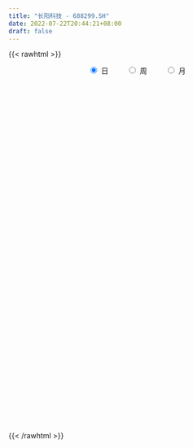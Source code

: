 ```yaml
---
title: "长阳科技 - 688299.SH"
date: 2022-07-22T20:44:21+08:00
draft: false
---
```

{{< rawhtml >}}
    <div style="text-align: center">
        <label style="padding: 1rem;"><input style="margin-right: .5rem" type="radio" name="period" value="D" checked onclick="period_change(this)">日</label>
        <label style="padding: 1rem;"><input style="margin-right: .5rem" type="radio" name="period" value="W" onclick="period_change(this)">周</label>
        <label style="padding: 1rem;"><input style="margin-right: .5rem" type="radio" name="period" value="M" onclick="period_change(this)">月</label>
    </div>
    <div id="chart" style="height: 700px;"></div> 
    <script type="text/javascript">
        const D_v = [52012.48,86272.07,77801.34,60397.81,84816.2,65996.14,66815.0,88691.67,87325.8,66769.58,42531.5,37639.34,30972.88,36589.2,71815.93,63260.15,37779.51,21447.11,29492.15,32710.67,25905.88,42417.71,32612.19,28610.59,31909.2,28137.37,18188.88,26117.65,27692.7,16909.69,15105.61,18931.51,15935.14,23590.82,11035.56,10937.88,17517.71,21385.14,57931.46,19176.99,17125.44,21098.12,9967.54,11418.67,12084.35,13549.62,16511.79,16572.32,23612.95,12251.77,11812.15,23903.88,15556.11,9655.11,25062.64,18305.95,13733.76,20276.11,39925.91,32884.61,19339.53,14581.9,25811.04,28940.78,31334.13,40436.85,17783.0,23225.33,18822.23,21967.13,29356.93,15935.79,14609.77,9686.4,11930.6,14571.26,12065.24,17535.32,30364.16,32121.63,23589.48,34400.53,22430.87,39138.58,58947.77,129565.08,42642.09,36830.1,22862.88,24662.37,35214.03,22446.76,24637.3,21629.77,28036.06,31886.88,24460.52,27743.4,22728.86,30767.58,33832.9,27576.13,46916.17,32539.86,30018.96,39247.11,51933.9,40366.04,40501.15,50630.62,35955.84,40227.58,35625.22,32397.56,16714.36,32608.23,32044.77,30978.06,23775.63,42940.31,27506.84,21027.2,17491.74,30992.88,43778.61,35128.26,31232.46,53243.42,20148.87,33126.19,21427.21,28393.64,39526.47,21650.52,22529.76,20183.9,14887.85,27209.97,31329.71,27685.38,21213.83,15193.29,11931.95,15286.86,10626.01,20128.91,19874.79,18270.43,19269.55,19195.32,15491.81,13601.83,20909.71,26281.94,22704.1,39992.06,22358.2,13867.18,16127.12,30170.56,31685.51,30705.5,27047.93,22644.43,30566.9,55600.62,23866.9,16889.11,33216.31,15567.81,15238.99,18373.23,9788.24,12528.97,32105.11,37446.42,32765.28,13368.53,17333.76,20188.76,17127.83,13685.31,7725.33,23249.12,19705.98,23966.14,28498.47,39318.66,37869.93,13302.89,27007.91,9827.41,13016.76,16662.15,20597.2,16007.04,10910.32,11929.44,27590.11,25822.47,12110.83,12328.73,15123.9,20727.36,18398.51,26054.9,14273.76,13850.73,7923.81,7058.62,9685.66,10398.01,19090.95,24645.54,17365.12,17906.15,21217.89,18308.47,33494.75,39963.14,54802.26,26709.39,33742.44,45605.97,39539.79,60057.44,36571.25,37612.91,22490.99,42200.09,33747.37,30329.96,39556.34,32421.3,66664.51,44330.47,50286.83,30146.97,44041.17,114484.57,54053.84,32711.72,50523.91,39720.64,23582.8,33559.3,39171.03,49329.01,49461.89,150353.0,90994.49,57460.9,79078.35,65038.22,65680.16,48765.1,112688.19,154317.91,149855.04,123030.28,104319.79,86978.87,56121.47,107769.02,89007.38,77020.54,55657.52,48695.36,37058.21,66490.85,40507.05,60229.15,47209.35,42819.42,36810.64,46181.15,67894.41,53056.92,39743.77,35465.86,42312.25,18717.51,18956.22,30232.17,67603.97,75501.47,84451.81,43914.78,60049.64,32036.22,35295.65,31601.92,19385.23,18018.78,35634.02,24355.52,20154.43,207113.61,95145.97,58707.09,34087.41,37770.32,68402.19,54539.59,42607.05,27384.13,41361.22,38391.84,51905.36,34888.81,27777.83,50725.11,47159.21,45995.44,34331.88,35483.63,31244.81,38821.33,62631.38,31357.16,163806.43,98487.4,54357.03,36207.73,32665.76,33306.59,29471.09,21492.46,47296.96,27972.19,39901.66,70077.33,106198.15,42274.43,21634.16,46428.96,114965.23,101671.69,48769.88,39382.31,41931.87,37139.61,64011.15,41720.03,73378.99,46269.0,49396.51,57727.57,44929.54,36237.98,58905.26,83240.37,41512.4,30411.31,38992.76,29230.37,72453.27,38996.96,61543.18,39153.25,20504.55,36129.07,30171.12,37848.04,32110.22,39405.3,36699.69,32181.9,37470.79,33461.05,30924.41,34483.05,52654.23,34195.19,30547.39,33434.38,28372.29,23455.44,24578.27,24728.2,22190.71,25403.63,17093.85,13627.02,16589.38,17220.58,24092.04,21004.31,41472.82,55987.19,71391.19,45172.13,26781.14,19824.62,23333.84,15075.24,27816.17,17392.27,51502.89,42442.58,37477.21,25868.77,25137.61,26509.33,33453.32,34596.24,39306.0,36331.87,42285.31,30593.74,28982.06,60735.33,84652.32,67360.0,61042.41,27477.87,32606.35,28318.5,27137.76,19932.93,18254.72,18587.24,31636.74,34366.22,26617.03,18628.95,42687.0,22718.15,30560.33,33923.34,23512.69,29694.41,32353.26,30256.81,49122.26,36123.56,30300.55,41585.44,35889.31,53530.58,74469.01,49240.73,53544.04,39107.34,34959.85,22345.3,23228.29,22275.42,51983.25,27779.15,23111.99,78913.06,35104.28,25166.26,24444.16,25714.45,30473.84,29864.41,17116.47,19640.17,22930.15,29899.16,43709.34,50313.52,71654.7,78261.13,47193.12,43347.77,31030.29,43074.49,47171.06,38061.7,41861.8,40163.71,41433.56,48871.8,47501.94,42481.07,32448.84,48131.4,43981.27,57413.24,48070.65,33498.05,27148.42,37370.95,37858.74,21179.87,24990.89,33709.23,38980.64,35005.3,30684.56,23288.91,51702.96,29981.37,47500.71,30699.71,46764.39,25693.42]
const D_histogram = [0.0,0.0510541311,0.1191899416,0.2248212469,0.3415224548,0.4135936295,0.561460839,0.4970009896,0.2461836117,-0.0010000438,-0.1110543596,-0.1591306195,-0.1935570788,-0.1865497814,-0.2734919653,-0.4052043946,-0.4129219002,-0.3868866342,-0.2897628492,-0.2278179622,-0.1727815911,-0.0237347285,0.0118273297,0.0215932036,-0.0166412849,-0.114189882,-0.1427095839,-0.2295276131,-0.2756976599,-0.2665382392,-0.2219338608,-0.1524784363,-0.1192417209,-0.1574018096,-0.1620098463,-0.1545499424,-0.0827671763,-0.0067894228,-0.0693577147,-0.0998159987,-0.0745008156,-0.0396358773,-0.016477093,-0.0075755561,-0.0125267891,-0.0322543335,-0.063326602,-0.1124998629,-0.2033695068,-0.2609015643,-0.2339390917,-0.123626652,-0.0329434284,0.0101254246,0.1027563039,0.1709456805,0.221765907,0.2751225498,0.3451519883,0.3548035117,0.3291257697,0.2595640717,0.2638309027,0.2975926111,0.3812163807,0.4123444324,0.4073594082,0.3560979174,0.3108920119,0.2034960888,0.043779608,-0.0511128362,-0.1411272197,-0.2013457633,-0.2309768922,-0.1991515381,-0.1466134747,-0.0611768743,0.0347970087,0.0786581996,0.1263063857,0.213109464,0.2556003261,0.2151766591,0.1371759487,-0.0531366627,-0.2048292081,-0.3641017514,-0.4340686063,-0.4370215111,-0.3949059838,-0.3577589632,-0.2955018841,-0.2622160754,-0.2571706242,-0.2356806672,-0.2114929307,-0.1959728537,-0.1958250738,-0.2055119504,-0.1974124347,-0.1666522207,-0.0948416149,-0.0365875781,0.025515321,0.1071385736,0.2034937323,0.2110320519,0.1964870799,0.1754353093,0.1861086344,0.2029194097,0.1992589179,0.2010122925,0.1794436692,0.1886513084,0.1607148912,0.169307721,0.1514586139,0.1846352348,0.2080668476,0.196884509,0.2081784613,0.230579059,0.3003609323,0.3170020802,0.2668319508,0.1997820032,0.123297108,0.0267580702,-0.0537382313,-0.0828227819,-0.0664828336,-0.0466274409,-0.0293322748,-0.0170343025,-0.0205996861,-0.0204723503,-0.040964863,-0.0770429385,-0.1201846975,-0.1250132206,-0.1525147714,-0.199457991,-0.2288680069,-0.1552422862,-0.1379660169,-0.1572378667,-0.1610344854,-0.1213802886,-0.0818211164,-0.0563341301,0.0114554939,0.070909183,0.1110107897,0.1730037459,0.1946577377,0.1811529495,0.1439918483,0.1638227183,0.2045603903,0.1836863101,0.168266784,0.1445655138,0.1542387941,0.1654648429,0.1096899739,0.072668107,0.0989531583,0.0931148893,0.0761706424,0.0727634966,0.0638140229,0.0312927743,0.0596591788,0.1047823197,0.116960704,0.0999268451,0.0901373967,0.0896635785,0.059111202,0.0526545291,0.0372683233,0.0214741239,0.0451319913,0.088983717,0.1359710272,0.02707368,-0.0673067795,-0.1525927626,-0.1890692839,-0.2238805488,-0.2368058076,-0.2239470472,-0.1727548376,-0.1266292204,-0.1234610344,-0.1094500012,-0.1229512661,-0.0429423353,-0.0054222005,0.049460989,0.0318269491,-0.0342366795,-0.1015867737,-0.1883172419,-0.2375468208,-0.2378132735,-0.2464015462,-0.2151597761,-0.167758779,-0.0906339682,-0.0344531755,-0.0574457389,-0.11532468,-0.1234878686,-0.1010571583,-0.0795416091,-0.0531644881,-0.0620160326,-0.0368214951,-0.0247095338,0.0086182133,0.0796421077,0.125716142,0.2102479986,0.2405836624,0.2214099087,0.1985085119,0.1338136605,0.090044092,0.0506303271,0.0318518492,0.0275571483,0.0095285662,0.0042368763,-0.0170545461,-0.0644500577,-0.0860087095,0.0305682379,0.0896989216,0.1076047,0.1138038424,0.0788959557,0.042209271,0.0272944726,-0.0013342527,0.0356973412,0.082504807,0.2661767474,0.3952095975,0.4510601913,0.5266469803,0.5698743632,0.582872821,0.6042706139,0.7669183152,0.9363487159,0.8896924941,0.822248989,0.652816763,0.3706944542,0.2686481475,0.3544065529,0.2251893366,0.0906581845,0.1427987725,0.0912645941,-0.0087175371,-0.0138276009,-0.1474364052,-0.0862115109,-0.076274808,-0.1096806053,-0.1414480518,-0.3208106077,-0.5078825783,-0.6403210471,-0.640131325,-0.5266458302,-0.3628519208,-0.2882422712,-0.3436233933,-0.3900018328,-0.5084658709,-0.6660191417,-0.8510591239,-0.952980854,-0.9142422994,-0.865145149,-0.8324935268,-0.7167900848,-0.629406047,-0.5354767397,-0.4354048642,-0.3567963324,-0.3230279587,-0.2488372218,-0.2336810144,-0.2538738837,-0.2524660378,-0.2733937309,-0.30340984,-0.3611080781,-0.4278420265,-0.4102502712,-0.3372392375,-0.2804144441,-0.2686216095,-0.2263476404,-0.1424181538,-0.0434748613,0.0036315667,0.0540605767,0.0725346745,0.0806952914,0.1258140922,0.2169726744,0.3112932392,0.3323804797,0.197851649,0.2110650221,0.248059896,0.2515071247,0.3046491778,0.3561027073,0.3934163444,0.3800858778,0.4375916196,0.4455013125,0.4981145093,0.5837880947,0.6722362132,0.6445736845,0.6092102706,0.5012004857,0.5500118349,0.6218274895,0.6097060421,0.5033769231,0.4215608143,0.3731151612,0.3325965969,0.2958598669,0.1836110898,0.0952307978,0.0843008746,0.00423349,-0.0677552292,-0.0554473587,0.0398096367,0.0134946408,-0.0181093519,-0.0309087246,-0.1326503997,-0.1479337824,-0.3038086592,-0.3896065674,-0.4497084647,-0.4014606067,-0.3928527657,-0.4411933742,-0.4266001849,-0.2913055685,-0.1914470275,-0.0586089314,0.0402068523,0.1054064403,0.0552568529,0.0150836994,-0.03846286,-0.1006878306,-0.2095332021,-0.263558365,-0.373602458,-0.4170496032,-0.3319258206,-0.2937283423,-0.2696836784,-0.2819589407,-0.3208181111,-0.2791211464,-0.2925055991,-0.2790570985,-0.2788534898,-0.2722867466,-0.1612616247,-0.1050883822,-0.0713223488,-0.1163877204,-0.2305715993,-0.3107287858,-0.2861527883,-0.2444314223,-0.1814683096,-0.1061637791,-0.067672811,-0.0502903311,0.0781477822,0.1454760942,0.1648973463,0.1720427518,0.1579636677,0.1360649153,0.0807466705,0.0020921578,-0.0953669406,-0.1731208194,-0.2161843382,-0.1683840525,-0.1391443964,-0.2120985656,-0.3128892191,-0.2994096935,-0.2270955701,-0.169679714,-0.0687035355,-0.0189516531,0.0376104332,0.0673104515,0.0759108012,0.0834259595,0.067340657,0.0843778491,0.0885431388,0.1065565926,0.1097264659,0.0827547595,0.0540705973,-0.0094061808,-0.0281618131,-0.0708083709,-0.0698727641,-0.072781148,-0.0152392151,0.0542357363,0.0910483983,0.099508082,0.1131389341,0.0626681857,-0.0165428045,0.0033797189,-0.0298484849,0.0324165244,0.077168421,0.1039543507,0.110180345,0.145061928,0.1912778667,0.2404629299,0.2520064884,0.3287604809,0.3829019766,0.3910797276,0.3869971987,0.3745621318,0.3573281966,0.2861213007,0.2313909247,0.1727367896,0.1187715994,0.0926397713,0.0991519703,0.1549135706,0.2344384873,0.3107529205,0.3184431536,0.3043283187,0.2734019037,0.2763324028,0.2505607196,0.2063026271,0.161241961,0.1208637922,0.083985386,0.0465751341,-0.0071824614,-0.0792008255,-0.0955293622,-0.0911951336,-0.0662711197,-0.0161956305,-0.0295250073,-0.0422623326,-0.0647135385,-0.0823561423,-0.1284192552,-0.1551268564,-0.1519947596,-0.1555045468,-0.1958241081,-0.254740852,-0.2712288763,-0.2526209431,-0.1958226355,-0.1303820156,-0.0313872449,0.0228939052,0.0717788022,0.0947717312]
const D_fast = [0.0,0.0638176638,0.1617509598,0.3235875768,0.5256693983,0.7011389805,0.9893713998,1.0491617978,0.8598903227,0.6124566563,0.4746387506,0.3867798359,0.3039641068,0.2643339589,0.1090187837,-0.1239947443,-0.234942725,-0.3056291176,-0.2809460449,-0.2759556484,-0.2641146751,-0.1210014946,-0.0824826039,-0.0673184291,-0.1097132389,-0.2358093065,-0.3000064044,-0.4442063369,-0.5593007986,-0.6167759377,-0.6276550245,-0.5963192091,-0.5928929239,-0.670403465,-0.7155139633,-0.746691545,-0.6956005729,-0.6213201752,-0.7012278957,-0.7566401794,-0.7499502002,-0.7249942313,-0.7059547202,-0.6989470723,-0.7070300026,-0.7348211303,-0.7817250494,-0.859023276,-1.0007352966,-1.1234927452,-1.1550150455,-1.0756092688,-0.9931619023,-0.9475616931,-0.8292417379,-0.7183159412,-0.6120542379,-0.4899169577,-0.3335995221,-0.2352471207,-0.1786434203,-0.1833141004,-0.1130895437,-0.0049296826,0.1739981822,0.308212342,0.4050671699,0.4428301584,0.4753472559,0.418825355,0.2700537762,0.162383123,0.0370869346,-0.0734680499,-0.1608434018,-0.1788059323,-0.1629212375,-0.0927788557,0.0118942794,0.0754200202,0.1546448027,0.2947252471,0.4011161907,0.4144866885,0.3707799653,0.1671831882,-0.0357166592,-0.2860146404,-0.4644986469,-0.5767069295,-0.6333178981,-0.6856106183,-0.6972290103,-0.7294972204,-0.7887444252,-0.826174635,-0.8548601312,-0.8883332677,-0.9371417562,-0.9982066203,-1.0394602134,-1.0503630545,-1.0022628525,-0.9531557102,-0.8846739808,-0.7762660849,-0.6290374931,-0.5687411605,-0.5341643625,-0.5113573059,-0.4541568221,-0.3866161943,-0.3404619567,-0.2884555089,-0.265163215,-0.2087927486,-0.1965504431,-0.145630683,-0.1256151367,-0.0462797071,0.0291686176,0.0672074063,0.130545974,0.2105913364,0.3554634427,0.4513551107,0.467892969,0.4507885222,0.405127904,0.3152783838,0.2213475245,0.1715572783,0.1712765182,0.1794750507,0.1894371482,0.1974765448,0.1887612397,0.1837704879,0.1530367594,0.0976979493,0.024510016,-0.0115718123,-0.0772020559,-0.1740097733,-0.2606367909,-0.2258216418,-0.2430368766,-0.3016181931,-0.3456734331,-0.3363643086,-0.3172604155,-0.3058569617,-0.2352034642,-0.1580224793,-0.0901681752,0.0150757175,0.0853941438,0.1171775929,0.1160144537,0.1768010033,0.2686787729,0.2937262702,0.3203734402,0.3328135484,0.3810465272,0.4336387867,0.4052864112,0.386431571,0.4374549119,0.4548953652,0.4569937789,0.4717775072,0.4787815393,0.4540834842,0.4973646834,0.5686834043,0.6101019646,0.618049817,0.6307947177,0.6527367941,0.6369622182,0.6436691775,0.6376000525,0.6271743842,0.6621152493,0.7282129043,0.8091929713,0.7070640441,0.5958568898,0.472422716,0.3886788737,0.2978974716,0.2257707609,0.1826427595,0.1906462597,0.2051145718,0.1774174992,0.164066032,0.1198269506,0.1891002976,0.2252648823,0.292513319,0.2828360165,0.208213218,0.1154664304,-0.0183433483,-0.1269596325,-0.1866794035,-0.2568680627,-0.2794162367,-0.2739549344,-0.2194886156,-0.1719211167,-0.2092751148,-0.295985226,-0.3350203817,-0.337853961,-0.3362238141,-0.3231378151,-0.3474933678,-0.3315042041,-0.3255696262,-0.2900873258,-0.1991529044,-0.1216498347,0.0154440216,0.105925601,0.1421043244,0.1688300556,0.1375886193,0.1163300739,0.0895738907,0.0787583752,0.0813529613,0.0657065207,0.0614740499,0.035918991,-0.0275890351,-0.0706498642,0.0535691427,0.1351245568,0.1799315102,0.2145816131,0.1993977153,0.1732633485,0.1651721682,0.1362098798,0.182165809,0.2495994765,0.4998156037,0.7276508532,0.8962664948,1.1035150289,1.2892110026,1.4479276657,1.6203931121,1.9747703922,2.3782879718,2.5540548736,2.6921736157,2.6859455805,2.4964968852,2.4616126154,2.635972659,2.5630527769,2.4511861709,2.5390264521,2.5103084222,2.4081469067,2.3995799427,2.2291120371,2.2687840536,2.2596520546,2.198826106,2.1316966465,1.8721314386,1.5580888235,1.2655700929,1.1057269838,1.087551021,1.1606319502,1.163181032,1.0218940616,0.8780151638,0.632434658,0.3083766018,-0.0894281613,-0.429595105,-0.6194171252,-0.7866062621,-0.9620780216,-1.0255721008,-1.0955395747,-1.1354794524,-1.1442587929,-1.1548493442,-1.2018379601,-1.1898565287,-1.2331205749,-1.3167819151,-1.3784905787,-1.4677667045,-1.5736352737,-1.7216105313,-1.8953049863,-1.9802757988,-1.9915745745,-2.0048533921,-2.0602159599,-2.0745289009,-2.0262039527,-1.9381293756,-1.8901150559,-1.8261709017,-1.7895631352,-1.7612286956,-1.6846563717,-1.5392546208,-1.3671107463,-1.2629283859,-1.3479943043,-1.2820146756,-1.1830048278,-1.1166808179,-0.9873764704,-0.846897264,-0.7112295409,-0.6295385379,-0.4626348913,-0.3433498703,-0.1662080462,0.065412563,0.3219197347,0.4554006272,0.5723397809,0.5896301174,0.7759444254,1.0032169524,1.1435220154,1.1630371273,1.186611222,1.2314443593,1.2740749442,1.3113031808,1.2449571762,1.1803845836,1.1905298791,1.1115208669,1.0225933404,1.0210393713,1.1262487759,1.1033074402,1.0671761095,1.0466495557,0.9117452807,0.8594784523,0.6276514107,0.4444518607,0.2719228472,0.2198055535,0.1302002032,-0.0284387489,-0.1204956059,-0.0580273816,-0.0060305975,0.1121552658,0.2210227626,0.3125739607,0.2762385864,0.2398363578,0.1766740834,0.0892771552,-0.0719515168,-0.191866271,-0.3953109785,-0.5430205245,-0.540878197,-0.5761128043,-0.6194890601,-0.7022540575,-0.8213177557,-0.8494010776,-0.93591193,-0.9922277041,-1.0617374678,-1.1232424112,-1.0525326956,-1.0226315486,-1.0066961024,-1.080858404,-1.2526851828,-1.4105245658,-1.4574867654,-1.4768732549,-1.4592772196,-1.4105136338,-1.3889408686,-1.3841309713,-1.2361559126,-1.132458577,-1.0718129883,-1.0216568948,-0.9962450621,-0.9841275856,-1.0192591628,-1.097390636,-1.2186914696,-1.3397255532,-1.4368351566,-1.431130884,-1.436677327,-1.5626561375,-1.7416690958,-1.8030419937,-1.7875017627,-1.7725058352,-1.6887055406,-1.6436915714,-1.5777268768,-1.5311992456,-1.5036211957,-1.4752495474,-1.4744996857,-1.4363680313,-1.410066957,-1.365414355,-1.3348128652,-1.3410958818,-1.3562623947,-1.422090718,-1.4478868035,-1.508235454,-1.5247680382,-1.5458717092,-1.4921395801,-1.4091056945,-1.349530933,-1.3161942288,-1.2742786432,-1.3090823451,-1.3924290364,-1.3716615833,-1.4123519083,-1.341982768,-1.2779387661,-1.2251642487,-1.1913931682,-1.1202461032,-1.0262106978,-0.9169099021,-0.8423647215,-0.6834206088,-0.5335536189,-0.4276059361,-0.3349391653,-0.2537336992,-0.1816355853,-0.181312156,-0.1781948008,-0.1936647385,-0.2179370288,-0.2209089141,-0.1896087226,-0.0951187296,0.0430158089,0.1970184722,0.2843194937,0.3462867385,0.3837107994,0.4557243992,0.492592896,0.4999104602,0.4951602844,0.4849980637,0.469116004,0.4433495355,0.3877963248,0.2959777542,0.255766877,0.2373023222,0.2456585561,0.2916851377,0.2709745091,0.2476716006,0.2090420102,0.1708103708,0.092642444,0.0271531288,-0.0077134644,-0.0500993882,-0.1393749765,-0.2619769335,-0.3462721768,-0.3908194794,-0.3829768307,-0.3501317147,-0.2589837553,-0.1989791289,-0.1321495312,-0.0854636695]
const D_slow = [0.0,0.0127635328,0.0425610182,0.0987663299,0.1841469436,0.287545351,0.4279105607,0.5521608081,0.6137067111,0.6134567001,0.5856931102,0.5459104553,0.4975211856,0.4508837403,0.382510749,0.2812096503,0.1779791752,0.0812575167,0.0088168044,-0.0481376862,-0.091333084,-0.0972667661,-0.0943099336,-0.0889116327,-0.093071954,-0.1216194245,-0.1572968204,-0.2146787237,-0.2836031387,-0.3502376985,-0.4057211637,-0.4438407728,-0.473651203,-0.5130016554,-0.553504117,-0.5921416026,-0.6128333967,-0.6145307524,-0.631870181,-0.6568241807,-0.6754493846,-0.6853583539,-0.6894776272,-0.6913715162,-0.6945032135,-0.7025667969,-0.7183984474,-0.7465234131,-0.7973657898,-0.8625911809,-0.9210759538,-0.9519826168,-0.9602184739,-0.9576871178,-0.9319980418,-0.8892616217,-0.8338201449,-0.7650395075,-0.6787515104,-0.5900506325,-0.50776919,-0.4428781721,-0.3769204464,-0.3025222936,-0.2072181985,-0.1041320904,-0.0022922383,0.086732241,0.164455244,0.2153292662,0.2262741682,0.2134959591,0.1782141542,0.1278777134,0.0701334903,0.0203456058,-0.0163077628,-0.0316019814,-0.0229027292,-0.0032381793,0.0283384171,0.0816157831,0.1455158646,0.1993100294,0.2336040166,0.2203198509,0.1691125489,0.078087111,-0.0304300406,-0.1396854184,-0.2384119143,-0.3278516551,-0.4017271262,-0.467281145,-0.5315738011,-0.5904939678,-0.6433672005,-0.6923604139,-0.7413166824,-0.79269467,-0.8420477787,-0.8837108338,-0.9074212376,-0.9165681321,-0.9101893018,-0.8834046584,-0.8325312254,-0.7797732124,-0.7306514424,-0.6867926151,-0.6402654565,-0.5895356041,-0.5397208746,-0.4894678015,-0.4446068842,-0.3974440571,-0.3572653343,-0.314938404,-0.2770737505,-0.2309149419,-0.17889823,-0.1296771027,-0.0776324874,-0.0199877226,0.0551025104,0.1343530305,0.2010610182,0.251006519,0.281830796,0.2885203136,0.2750857558,0.2543800603,0.2377593519,0.2261024916,0.2187694229,0.2145108473,0.2093609258,0.2042428382,0.1940016225,0.1747408878,0.1446947135,0.1134414083,0.0753127155,0.0254482177,-0.031768784,-0.0705793556,-0.1050708598,-0.1443803264,-0.1846389478,-0.2149840199,-0.235439299,-0.2495228316,-0.2466589581,-0.2289316623,-0.2011789649,-0.1579280284,-0.109263594,-0.0639753566,-0.0279773946,0.012978285,0.0641183826,0.1100399601,0.1521066561,0.1882480346,0.2268077331,0.2681739438,0.2955964373,0.313763464,0.3385017536,0.3617804759,0.3808231365,0.3990140107,0.4149675164,0.42279071,0.4377055047,0.4639010846,0.4931412606,0.5181229719,0.540657321,0.5630732156,0.5778510161,0.5910146484,0.6003317292,0.6057002602,0.616983258,0.6392291873,0.6732219441,0.6799903641,0.6631636692,0.6250154786,0.5777481576,0.5217780204,0.4625765685,0.4065898067,0.3634010973,0.3317437922,0.3008785336,0.2735160333,0.2427782167,0.2320426329,0.2306870828,0.24305233,0.2510090673,0.2424498975,0.217053204,0.1699738936,0.1105871884,0.05113387,-0.0104665166,-0.0642564606,-0.1061961553,-0.1288546474,-0.1374679413,-0.151829376,-0.180660546,-0.2115325131,-0.2367968027,-0.256682205,-0.269973327,-0.2854773351,-0.2946827089,-0.3008600924,-0.2987055391,-0.2787950121,-0.2473659766,-0.194803977,-0.1346580614,-0.0793055842,-0.0296784563,0.0037749588,0.0262859818,0.0389435636,0.0469065259,0.053795813,0.0561779545,0.0572371736,0.0529735371,0.0368610227,0.0153588453,0.0230009048,0.0454256352,0.0723268102,0.1007777708,0.1205017597,0.1310540774,0.1378776956,0.1375441324,0.1464684677,0.1670946695,0.2336388563,0.3324412557,0.4452063035,0.5768680486,0.7193366394,0.8650548447,1.0161224981,1.2078520769,1.4419392559,1.6643623795,1.8699246267,2.0331288175,2.125802431,2.1929644679,2.2815661061,2.3378634403,2.3605279864,2.3962276795,2.4190438281,2.4168644438,2.4134075436,2.3765484423,2.3549955645,2.3359268626,2.3085067112,2.2731446983,2.1929420464,2.0659714018,1.90589114,1.7458583088,1.6141968512,1.523483871,1.4514233032,1.3655174549,1.2680169967,1.1409005289,0.9743957435,0.7616309625,0.523385749,0.2948251742,0.0785388869,-0.1295844948,-0.308782016,-0.4661335277,-0.6000027126,-0.7088539287,-0.7980530118,-0.8788100015,-0.9410193069,-0.9994395605,-1.0629080314,-1.1260245409,-1.1943729736,-1.2702254336,-1.3605024531,-1.4674629598,-1.5700255276,-1.654335337,-1.724438948,-1.7915943504,-1.8481812605,-1.8837857989,-1.8946545143,-1.8937466226,-1.8802314784,-1.8620978098,-1.8419239869,-1.8104704639,-1.7562272953,-1.6784039855,-1.5953088656,-1.5458459533,-1.4930796978,-1.4310647238,-1.3681879426,-1.2920256482,-1.2029999713,-1.1046458852,-1.0096244158,-0.9002265109,-0.7888511828,-0.6643225555,-0.5183755318,-0.3503164785,-0.1891730574,-0.0368704897,0.0884296317,0.2259325904,0.3813894628,0.5338159734,0.6596602041,0.7650504077,0.858329198,0.9414783473,1.015443314,1.0613460864,1.0851537858,1.1062290045,1.107287377,1.0903485697,1.07648673,1.0864391392,1.0898127994,1.0852854614,1.0775582803,1.0443956803,1.0074122347,0.9314600699,0.8340584281,0.7216313119,0.6212661602,0.5230529688,0.4127546253,0.306104579,0.2332781869,0.18541643,0.1707641972,0.1808159103,0.2071675204,0.2209817336,0.2247526584,0.2151369434,0.1899649858,0.1375816853,0.071692094,-0.0217085205,-0.1259709213,-0.2089523764,-0.282384462,-0.3498053816,-0.4202951168,-0.5004996446,-0.5702799312,-0.643406331,-0.7131706056,-0.782883978,-0.8509556647,-0.8912710708,-0.9175431664,-0.9353737536,-0.9644706837,-1.0221135835,-1.09979578,-1.171333977,-1.2324418326,-1.27780891,-1.3043498548,-1.3212680575,-1.3338406403,-1.3143036948,-1.2779346712,-1.2367103346,-1.1936996467,-1.1542087297,-1.1201925009,-1.1000058333,-1.0994827938,-1.123324529,-1.1666047338,-1.2206508184,-1.2627468315,-1.2975329306,-1.350557572,-1.4287798768,-1.5036323001,-1.5604061927,-1.6028261212,-1.620002005,-1.6247399183,-1.61533731,-1.5985096971,-1.5795319968,-1.558675507,-1.5418403427,-1.5207458804,-1.4986100957,-1.4719709476,-1.4445393311,-1.4238506412,-1.4103329919,-1.4126845371,-1.4197249904,-1.4374270831,-1.4548952742,-1.4730905612,-1.4769003649,-1.4633414309,-1.4405793313,-1.4157023108,-1.3874175773,-1.3717505308,-1.375886232,-1.3750413022,-1.3825034235,-1.3743992924,-1.3551071871,-1.3291185994,-1.3015735132,-1.2653080312,-1.2174885645,-1.157372832,-1.0943712099,-1.0121810897,-0.9164555955,-0.8186856636,-0.721936364,-0.628295831,-0.5389637819,-0.4674334567,-0.4095857255,-0.3664015281,-0.3367086283,-0.3135486854,-0.2887606929,-0.2500323002,-0.1914226784,-0.1137344483,-0.0341236599,0.0419584198,0.1103088957,0.1793919964,0.2420321763,0.2936078331,0.3339183234,0.3641342714,0.3851306179,0.3967744014,0.3949787861,0.3751785797,0.3512962392,0.3284974558,0.3119296759,0.3078807682,0.3004995164,0.2899339332,0.2737555486,0.2531665131,0.2210616993,0.1822799852,0.1442812953,0.1054051586,0.0564491315,-0.0072360815,-0.0750433005,-0.1381985363,-0.1871541952,-0.2197496991,-0.2275965103,-0.221873034,-0.2039283335,-0.1802354007]
const D_data = [['2020-07-03', 29.52, 28.7, 28.23, 29.8],['2020-07-06', 28.5, 29.5, 28.22, 30.6],['2020-07-07', 29.88, 30.11, 29.26, 31.0],['2020-07-08', 30.31, 31.2, 30.06, 31.42],['2020-07-09', 31.09, 32.19, 30.62, 32.5],['2020-07-10', 32.19, 32.48, 31.57, 33.33],['2020-07-13', 32.4, 34.47, 32.1, 34.58],['2020-07-14', 34.3, 32.53, 31.71, 34.4],['2020-07-15', 32.5, 29.72, 29.71, 32.79],['2020-07-16', 30.11, 28.6, 28.5, 30.61],['2020-07-17', 29.14, 29.39, 28.7, 29.69],['2020-07-20', 29.87, 29.71, 28.8, 29.87],['2020-07-21', 29.66, 29.59, 29.3, 29.96],['2020-07-22', 29.51, 29.95, 29.2, 30.6],['2020-07-23', 29.58, 28.43, 26.96, 29.8],['2020-07-24', 27.58, 27.05, 26.9, 27.97],['2020-07-27', 27.35, 27.93, 27.24, 28.09],['2020-07-28', 28.24, 28.1, 27.5, 28.29],['2020-07-29', 27.98, 29.06, 27.72, 29.08],['2020-07-30', 29.11, 28.84, 28.73, 29.77],['2020-07-31', 28.7, 28.9, 28.4, 29.39],['2020-08-03', 29.16, 30.54, 29.05, 30.55],['2020-08-04', 30.54, 29.6, 29.4, 30.58],['2020-08-05', 29.6, 29.4, 29.2, 30.02],['2020-08-06', 29.21, 28.71, 28.55, 29.7],['2020-08-07', 28.66, 27.53, 27.26, 28.71],['2020-08-10', 27.54, 27.93, 27.22, 28.08],['2020-08-11', 27.93, 26.71, 26.58, 28.01],['2020-08-12', 26.58, 26.62, 25.68, 26.81],['2020-08-13', 26.69, 26.95, 26.69, 27.22],['2020-08-14', 26.88, 27.29, 26.71, 27.42],['2020-08-17', 27.22, 27.7, 27.18, 27.97],['2020-08-18', 27.97, 27.35, 27.28, 27.97],['2020-08-19', 27.45, 26.26, 26.1, 27.45],['2020-08-20', 26.02, 26.36, 25.99, 26.49],['2020-08-21', 26.66, 26.31, 26.22, 26.88],['2020-08-24', 26.39, 27.15, 26.04, 27.45],['2020-08-25', 27.2, 27.48, 27.08, 27.65],['2020-08-26', 26.59, 25.66, 25.32, 26.59],['2020-08-27', 25.7, 25.65, 25.24, 26.08],['2020-08-28', 25.63, 26.17, 25.58, 26.25],['2020-08-31', 26.26, 26.31, 26.17, 26.96],['2020-09-01', 26.35, 26.2, 26.03, 26.49],['2020-09-02', 26.46, 26.0, 25.89, 26.46],['2020-09-03', 26.06, 25.73, 25.55, 26.06],['2020-09-04', 25.2, 25.36, 25.05, 25.48],['2020-09-07', 25.56, 24.94, 24.74, 25.67],['2020-09-08', 24.94, 24.32, 24.03, 24.96],['2020-09-09', 24.1, 23.18, 23.03, 24.12],['2020-09-10', 23.56, 22.89, 22.73, 23.59],['2020-09-11', 22.9, 23.54, 22.9, 23.75],['2020-09-14', 23.98, 24.68, 23.98, 25.06],['2020-09-15', 24.74, 24.78, 24.2, 25.11],['2020-09-16', 24.85, 24.4, 24.25, 24.94],['2020-09-17', 24.36, 25.3, 24.28, 25.66],['2020-09-18', 25.39, 25.41, 24.91, 25.57],['2020-09-21', 25.55, 25.55, 25.28, 26.09],['2020-09-22', 25.83, 25.95, 25.42, 26.1],['2020-09-23', 26.25, 26.64, 26.21, 27.22],['2020-09-24', 26.53, 26.29, 26.15, 27.07],['2020-09-25', 26.32, 26.0, 25.51, 26.57],['2020-09-28', 26.04, 25.36, 25.08, 26.08],['2020-09-29', 25.45, 26.26, 25.45, 26.65],['2020-09-30', 26.41, 26.91, 26.14, 27.23],['2020-10-09', 27.45, 28.09, 27.12, 28.38],['2020-10-12', 28.28, 28.04, 27.15, 28.39],['2020-10-13', 27.85, 27.98, 27.75, 28.17],['2020-10-14', 27.6, 27.56, 27.14, 27.95],['2020-10-15', 27.67, 27.66, 27.33, 28.1],['2020-10-16', 27.82, 26.7, 26.4, 27.82],['2020-10-19', 26.7, 25.45, 25.19, 27.0],['2020-10-20', 25.37, 25.6, 25.13, 25.79],['2020-10-21', 25.62, 25.11, 24.82, 25.79],['2020-10-22', 24.97, 24.96, 24.67, 25.39],['2020-10-23', 24.8, 24.94, 24.8, 25.45],['2020-10-26', 24.8, 25.55, 24.63, 25.67],['2020-10-27', 25.16, 25.9, 25.12, 26.07],['2020-10-28', 25.99, 26.6, 25.7, 26.77],['2020-10-29', 27.01, 27.21, 26.65, 27.37],['2020-10-30', 27.21, 26.98, 26.8, 27.93],['2020-11-02', 26.9, 27.36, 26.3, 27.61],['2020-11-03', 27.6, 28.36, 27.25, 28.58],['2020-11-04', 28.39, 28.36, 28.08, 28.84],['2020-11-05', 28.95, 27.54, 27.11, 28.95],['2020-11-06', 27.55, 26.92, 26.77, 27.73],['2020-11-09', 24.5, 24.85, 23.7, 25.39],['2020-11-10', 24.65, 24.33, 24.28, 25.15],['2020-11-11', 24.33, 23.18, 23.06, 24.33],['2020-11-12', 23.5, 23.36, 23.14, 23.65],['2020-11-13', 23.29, 23.64, 23.19, 23.98],['2020-11-16', 24.44, 23.95, 23.53, 24.44],['2020-11-17', 24.19, 23.76, 23.59, 24.19],['2020-11-18', 23.77, 24.03, 23.7, 24.26],['2020-11-19', 24.2, 23.64, 23.51, 24.2],['2020-11-20', 23.51, 23.11, 23.08, 23.57],['2020-11-23', 23.11, 23.11, 22.87, 23.4],['2020-11-24', 23.18, 23.0, 22.94, 23.18],['2020-11-25', 22.97, 22.74, 22.58, 23.09],['2020-11-26', 22.7, 22.33, 22.2, 22.7],['2020-11-27', 22.33, 21.91, 21.55, 22.35],['2020-11-30', 21.52, 21.85, 21.45, 22.1],['2020-12-01', 21.83, 21.97, 21.53, 22.05],['2020-12-02', 22.03, 22.53, 21.73, 23.12],['2020-12-03', 22.69, 22.53, 22.12, 22.85],['2020-12-04', 22.36, 22.77, 22.35, 23.07],['2020-12-07', 22.82, 23.33, 22.75, 23.64],['2020-12-08', 23.32, 24.0, 23.1, 24.18],['2020-12-09', 24.1, 23.22, 23.1, 24.1],['2020-12-10', 23.3, 22.98, 22.67, 23.34],['2020-12-11', 22.9, 22.85, 22.1, 23.18],['2020-12-14', 22.86, 23.27, 22.73, 23.6],['2020-12-15', 23.55, 23.49, 22.6, 23.58],['2020-12-16', 23.42, 23.35, 22.95, 23.84],['2020-12-17', 23.45, 23.5, 22.96, 23.75],['2020-12-18', 23.71, 23.24, 23.16, 23.71],['2020-12-21', 23.1, 23.68, 23.01, 23.79],['2020-12-22', 23.51, 23.25, 23.06, 23.6],['2020-12-23', 23.15, 23.74, 23.15, 23.78],['2020-12-24', 23.73, 23.47, 23.28, 23.82],['2020-12-25', 23.6, 24.25, 23.4, 24.6],['2020-12-28', 24.39, 24.41, 24.18, 24.75],['2020-12-29', 24.2, 24.15, 24.08, 24.5],['2020-12-30', 24.09, 24.58, 24.08, 24.68],['2020-12-31', 24.75, 24.98, 24.5, 25.1],['2021-01-04', 25.18, 26.04, 25.18, 26.15],['2021-01-05', 26.0, 25.87, 25.47, 26.2],['2021-01-06', 25.85, 25.2, 25.1, 25.85],['2021-01-07', 25.1, 24.89, 23.83, 25.24],['2021-01-08', 24.5, 24.55, 24.26, 24.89],['2021-01-11', 24.68, 23.93, 23.5, 24.77],['2021-01-12', 23.86, 23.68, 23.38, 24.01],['2021-01-13', 23.68, 24.01, 23.44, 24.6],['2021-01-14', 24.09, 24.52, 24.01, 25.16],['2021-01-15', 24.6, 24.65, 24.41, 24.79],['2021-01-18', 24.77, 24.72, 24.51, 25.14],['2021-01-19', 24.52, 24.75, 24.45, 24.9],['2021-01-20', 24.65, 24.59, 24.4, 24.86],['2021-01-21', 24.59, 24.64, 24.48, 25.09],['2021-01-22', 24.64, 24.33, 23.55, 24.68],['2021-01-25', 24.4, 23.96, 23.66, 24.53],['2021-01-26', 23.96, 23.6, 23.55, 24.17],['2021-01-27', 23.6, 23.87, 23.2, 23.89],['2021-01-28', 23.8, 23.4, 23.2, 23.95],['2021-01-29', 23.41, 22.82, 22.51, 23.49],['2021-02-01', 23.01, 22.66, 22.41, 23.09],['2021-02-02', 22.37, 23.91, 22.37, 24.03],['2021-02-03', 23.86, 23.32, 23.2, 24.28],['2021-02-04', 23.02, 22.72, 22.23, 23.46],['2021-02-05', 22.52, 22.7, 21.8, 22.95],['2021-02-08', 22.6, 23.2, 22.22, 23.66],['2021-02-09', 23.16, 23.3, 23.03, 23.64],['2021-02-10', 23.32, 23.21, 22.91, 23.4],['2021-02-18', 23.33, 23.94, 23.15, 24.19],['2021-02-19', 23.8, 24.18, 23.46, 24.28],['2021-02-22', 24.18, 24.25, 24.0, 24.42],['2021-02-23', 24.18, 24.89, 23.9, 25.29],['2021-02-24', 24.95, 24.74, 24.54, 25.38],['2021-02-25', 24.78, 24.46, 24.0, 24.78],['2021-02-26', 24.09, 24.15, 23.72, 24.78],['2021-03-01', 24.59, 24.94, 24.2, 25.3],['2021-03-02', 25.0, 25.52, 24.46, 25.62],['2021-03-03', 25.52, 24.97, 24.79, 25.79],['2021-03-04', 24.97, 25.1, 24.73, 25.48],['2021-03-05', 25.29, 25.04, 24.55, 25.29],['2021-03-08', 24.95, 25.57, 24.85, 25.6],['2021-03-09', 25.44, 25.81, 24.6, 26.5],['2021-03-10', 25.7, 25.0, 24.85, 26.07],['2021-03-11', 25.18, 25.1, 24.61, 25.32],['2021-03-12', 25.18, 25.98, 24.69, 26.45],['2021-03-15', 26.04, 25.76, 25.63, 26.44],['2021-03-16', 25.38, 25.68, 25.01, 26.09],['2021-03-17', 25.73, 25.91, 25.63, 26.34],['2021-03-18', 25.91, 25.92, 25.67, 26.21],['2021-03-19', 25.73, 25.61, 25.4, 25.84],['2021-03-22', 25.75, 26.46, 25.75, 26.52],['2021-03-23', 26.6, 27.0, 26.38, 27.49],['2021-03-24', 27.38, 26.9, 26.9, 27.6],['2021-03-25', 27.13, 26.68, 26.66, 27.15],['2021-03-26', 26.85, 26.85, 26.4, 27.1],['2021-03-29', 26.89, 27.09, 26.8, 27.58],['2021-03-30', 27.28, 26.77, 26.73, 27.3],['2021-03-31', 26.6, 27.1, 26.57, 27.18],['2021-04-01', 27.22, 27.05, 26.87, 27.22],['2021-04-02', 27.18, 27.07, 26.32, 27.5],['2021-04-06', 27.25, 27.7, 27.25, 27.82],['2021-04-07', 27.85, 28.28, 27.64, 28.33],['2021-04-08', 28.39, 28.75, 28.38, 29.19],['2021-04-09', 28.38, 26.79, 26.73, 28.38],['2021-04-12', 26.51, 26.5, 25.62, 27.09],['2021-04-13', 26.41, 26.13, 26.01, 26.93],['2021-04-14', 26.13, 26.36, 25.82, 26.81],['2021-04-15', 26.07, 26.1, 26.02, 26.45],['2021-04-16', 26.1, 26.13, 25.91, 26.5],['2021-04-19', 26.29, 26.33, 25.98, 26.5],['2021-04-20', 26.34, 26.88, 26.11, 27.41],['2021-04-21', 26.8, 27.01, 26.77, 27.64],['2021-04-22', 26.94, 26.55, 26.5, 27.2],['2021-04-23', 26.46, 26.68, 26.05, 26.77],['2021-04-26', 26.75, 26.28, 25.75, 26.85],['2021-04-27', 26.0, 27.6, 25.98, 27.94],['2021-04-28', 27.63, 27.4, 27.22, 27.73],['2021-04-29', 27.22, 27.92, 27.22, 28.03],['2021-04-30', 28.09, 27.18, 27.0, 28.12],['2021-05-06', 27.05, 26.38, 26.01, 27.32],['2021-05-07', 26.7, 25.98, 25.88, 26.7],['2021-05-10', 25.98, 25.23, 25.0, 26.38],['2021-05-11', 25.01, 25.18, 24.99, 25.47],['2021-05-12', 25.21, 25.48, 24.98, 25.59],['2021-05-13', 25.48, 25.16, 25.15, 25.75],['2021-05-14', 25.27, 25.53, 25.15, 25.56],['2021-05-17', 25.5, 25.78, 25.33, 25.93],['2021-05-18', 25.76, 26.37, 25.32, 26.37],['2021-05-19', 26.48, 26.4, 25.56, 26.49],['2021-05-20', 25.93, 25.44, 25.2, 26.0],['2021-05-21', 25.48, 24.69, 24.6, 25.58],['2021-05-24', 24.69, 25.01, 24.56, 25.15],['2021-05-25', 25.13, 25.31, 24.95, 25.97],['2021-05-26', 25.37, 25.31, 25.2, 25.66],['2021-05-27', 25.31, 25.41, 25.08, 25.69],['2021-05-28', 25.56, 24.93, 24.93, 25.72],['2021-05-31', 25.0, 25.32, 23.9, 25.66],['2021-06-01', 25.33, 25.19, 25.11, 26.17],['2021-06-02', 24.96, 25.53, 24.51, 26.0],['2021-06-03', 25.54, 26.28, 25.54, 26.75],['2021-06-04', 26.27, 26.33, 25.91, 26.77],['2021-06-07', 26.72, 27.27, 26.37, 27.87],['2021-06-08', 27.26, 27.06, 26.85, 27.47],['2021-06-09', 27.25, 26.64, 26.53, 27.25],['2021-06-10', 26.75, 26.64, 26.42, 26.81],['2021-06-11', 26.65, 26.01, 25.9, 26.78],['2021-06-15', 26.08, 26.07, 25.57, 26.24],['2021-06-16', 25.92, 25.96, 25.42, 26.16],['2021-06-17', 25.9, 26.1, 25.75, 26.2],['2021-06-18', 26.01, 26.25, 25.46, 26.39],['2021-06-21', 26.16, 26.04, 25.7, 26.57],['2021-06-22', 26.39, 26.15, 25.97, 27.01],['2021-06-23', 26.3, 25.88, 25.66, 26.35],['2021-06-24', 26.08, 25.34, 25.33, 26.2],['2021-06-25', 25.42, 25.42, 24.66, 25.79],['2021-06-28', 25.35, 27.39, 25.35, 27.7],['2021-06-29', 27.38, 27.2, 27.07, 27.57],['2021-06-30', 27.19, 26.98, 26.81, 27.45],['2021-07-01', 27.19, 27.0, 26.9, 28.18],['2021-07-02', 26.92, 26.5, 26.15, 27.19],['2021-07-05', 26.5, 26.35, 26.11, 26.8],['2021-07-06', 26.37, 26.53, 26.01, 27.42],['2021-07-07', 26.62, 26.27, 25.95, 26.62],['2021-07-08', 26.39, 27.15, 26.08, 27.28],['2021-07-09', 27.0, 27.57, 26.55, 27.68],['2021-07-12', 27.9, 30.08, 27.8, 30.18],['2021-07-13', 29.73, 30.55, 29.73, 31.5],['2021-07-14', 30.89, 30.53, 30.33, 31.08],['2021-07-15', 30.61, 31.6, 30.61, 32.32],['2021-07-16', 31.37, 32.05, 31.25, 32.84],['2021-07-19', 31.8, 32.4, 31.59, 33.45],['2021-07-20', 32.25, 33.21, 31.82, 33.5],['2021-07-21', 33.4, 36.19, 33.4, 37.38],['2021-07-22', 37.07, 38.05, 36.89, 39.5],['2021-07-23', 38.35, 36.63, 36.01, 39.89],['2021-07-26', 36.5, 37.0, 36.37, 38.8],['2021-07-27', 37.99, 35.95, 35.54, 38.5],['2021-07-28', 35.71, 34.02, 33.01, 35.93],['2021-07-29', 35.0, 35.8, 34.82, 36.25],['2021-07-30', 35.15, 38.68, 35.15, 39.65],['2021-08-02', 40.0, 36.43, 36.0, 40.15],['2021-08-03', 36.01, 36.11, 35.9, 37.75],['2021-08-04', 36.25, 38.66, 35.98, 39.28],['2021-08-05', 38.61, 37.8, 37.03, 38.97],['2021-08-06', 38.3, 37.16, 36.38, 38.3],['2021-08-09', 36.72, 38.4, 36.08, 38.8],['2021-08-10', 38.01, 36.69, 36.32, 38.76],['2021-08-11', 36.66, 39.18, 36.58, 39.63],['2021-08-12', 39.88, 39.0, 38.01, 40.0],['2021-08-13', 39.65, 38.65, 38.23, 40.15],['2021-08-16', 38.5, 38.72, 37.8, 39.55],['2021-08-17', 38.99, 36.43, 36.29, 38.99],['2021-08-18', 36.11, 35.31, 33.94, 37.2],['2021-08-19', 35.3, 34.95, 33.61, 35.6],['2021-08-20', 35.2, 36.0, 34.1, 36.28],['2021-08-23', 36.11, 37.5, 35.03, 37.8],['2021-08-24', 37.73, 38.75, 36.66, 39.42],['2021-08-25', 38.0, 38.23, 37.6, 39.17],['2021-08-26', 38.23, 36.6, 36.45, 38.3],['2021-08-27', 36.4, 36.33, 35.18, 36.6],['2021-08-30', 35.02, 34.79, 34.42, 36.72],['2021-08-31', 35.31, 33.23, 32.45, 35.32],['2021-09-01', 33.6, 31.47, 29.5, 33.6],['2021-09-02', 31.7, 31.1, 30.2, 31.98],['2021-09-03', 31.5, 32.0, 30.78, 32.55],['2021-09-06', 32.0, 31.68, 31.14, 32.5],['2021-09-07', 31.99, 31.01, 30.89, 32.44],['2021-09-08', 31.21, 31.8, 30.82, 32.54],['2021-09-09', 32.13, 31.4, 31.18, 32.15],['2021-09-10', 31.0, 31.43, 30.84, 31.78],['2021-09-13', 31.62, 31.55, 30.4, 31.98],['2021-09-14', 31.22, 31.34, 31.1, 32.55],['2021-09-15', 31.39, 30.69, 30.15, 31.5],['2021-09-16', 34.0, 31.13, 30.71, 36.24],['2021-09-17', 30.59, 30.3, 29.52, 31.03],['2021-09-22', 29.8, 29.5, 28.45, 30.14],['2021-09-23', 29.67, 29.36, 29.21, 29.9],['2021-09-24', 29.48, 28.65, 28.65, 29.61],['2021-09-27', 28.9, 27.99, 27.83, 29.47],['2021-09-28', 28.17, 26.95, 26.89, 28.25],['2021-09-29', 26.9, 25.98, 25.9, 27.19],['2021-09-30', 26.0, 26.35, 26.0, 26.7],['2021-10-08', 26.87, 26.76, 26.43, 27.75],['2021-10-11', 26.91, 26.42, 26.3, 27.01],['2021-10-12', 26.64, 25.57, 25.1, 26.64],['2021-10-13', 25.93, 25.64, 25.2, 26.13],['2021-10-14', 25.72, 26.09, 25.37, 26.14],['2021-10-15', 25.62, 26.43, 25.53, 26.92],['2021-10-18', 26.39, 25.89, 25.62, 26.88],['2021-10-19', 26.54, 25.95, 25.75, 27.1],['2021-10-20', 25.8, 25.52, 25.2, 25.99],['2021-10-21', 25.62, 25.26, 25.06, 25.9],['2021-10-22', 25.39, 25.69, 25.0, 26.11],['2021-10-25', 25.69, 26.52, 25.23, 26.7],['2021-10-26', 26.71, 27.03, 26.34, 28.37],['2021-10-27', 26.91, 26.45, 26.15, 27.26],['2021-10-28', 25.8, 24.18, 22.88, 26.49],['2021-10-29', 24.18, 25.65, 24.12, 25.97],['2021-11-01', 25.43, 26.06, 25.23, 26.5],['2021-11-02', 26.08, 25.75, 25.62, 26.49],['2021-11-03', 25.99, 26.56, 25.75, 26.8],['2021-11-04', 26.37, 26.91, 26.37, 27.12],['2021-11-05', 26.95, 27.11, 26.69, 27.7],['2021-11-08', 26.91, 26.7, 26.45, 27.5],['2021-11-09', 26.69, 27.9, 26.46, 28.16],['2021-11-10', 28.0, 27.69, 27.37, 28.25],['2021-11-11', 27.63, 28.69, 27.42, 29.12],['2021-11-12', 28.78, 29.83, 28.12, 30.2],['2021-11-15', 29.75, 30.78, 29.75, 31.48],['2021-11-16', 30.78, 29.98, 29.82, 31.15],['2021-11-17', 29.98, 30.2, 29.64, 30.36],['2021-11-18', 30.41, 29.35, 29.01, 30.51],['2021-11-19', 29.35, 31.6, 28.88, 32.0],['2021-11-22', 32.4, 32.73, 31.28, 33.32],['2021-11-23', 32.34, 32.4, 31.52, 32.78],['2021-11-24', 32.34, 31.43, 31.28, 32.85],['2021-11-25', 31.4, 31.7, 31.08, 32.25],['2021-11-26', 31.79, 32.2, 31.27, 32.58],['2021-11-29', 31.8, 32.47, 31.58, 33.45],['2021-11-30', 32.64, 32.7, 32.37, 33.49],['2021-12-01', 33.3, 31.69, 30.9, 33.3],['2021-12-02', 31.69, 31.71, 31.28, 32.22],['2021-12-03', 31.3, 32.64, 31.27, 32.76],['2021-12-06', 32.44, 31.72, 31.08, 32.59],['2021-12-07', 31.76, 31.54, 31.25, 33.2],['2021-12-08', 31.43, 32.54, 31.3, 32.95],['2021-12-09', 32.63, 34.02, 32.3, 34.5],['2021-12-10', 33.82, 32.86, 32.2, 34.01],['2021-12-13', 32.8, 32.79, 32.08, 32.97],['2021-12-14', 32.75, 33.04, 32.28, 33.13],['2021-12-15', 32.73, 31.7, 31.58, 33.06],['2021-12-16', 31.69, 32.5, 31.44, 32.88],['2021-12-17', 32.42, 30.23, 29.98, 32.42],['2021-12-20', 30.0, 30.3, 29.88, 31.39],['2021-12-21', 30.2, 30.0, 29.29, 30.74],['2021-12-22', 29.72, 31.08, 29.72, 31.66],['2021-12-23', 31.01, 30.5, 30.29, 31.19],['2021-12-24', 30.35, 29.41, 29.2, 30.77],['2021-12-27', 29.47, 29.81, 29.27, 30.52],['2021-12-28', 30.4, 31.48, 30.02, 31.84],['2021-12-29', 31.35, 31.51, 31.16, 32.32],['2021-12-30', 31.6, 32.48, 31.35, 32.98],['2021-12-31', 32.35, 32.7, 32.08, 33.13],['2022-01-04', 32.8, 32.81, 31.95, 33.24],['2022-01-05', 32.6, 31.5, 31.28, 32.89],['2022-01-06', 31.6, 31.44, 30.15, 31.92],['2022-01-07', 31.3, 31.04, 30.7, 32.32],['2022-01-10', 31.04, 30.59, 30.36, 31.54],['2022-01-11', 30.75, 29.44, 29.25, 31.24],['2022-01-12', 29.44, 29.51, 28.78, 29.94],['2022-01-13', 29.4, 28.11, 28.08, 29.51],['2022-01-14', 27.86, 28.2, 27.86, 28.65],['2022-01-17', 28.12, 29.6, 28.0, 29.75],['2022-01-18', 29.61, 29.06, 28.91, 29.78],['2022-01-19', 29.38, 28.78, 28.58, 29.38],['2022-01-20', 28.9, 28.08, 27.97, 29.1],['2022-01-21', 28.08, 27.3, 27.19, 28.25],['2022-01-24', 27.01, 28.0, 27.0, 28.21],['2022-01-25', 27.9, 27.07, 27.05, 27.94],['2022-01-26', 27.1, 27.08, 26.55, 27.65],['2022-01-27', 27.0, 26.62, 26.37, 27.77],['2022-01-28', 26.51, 26.38, 26.25, 27.11],['2022-02-07', 26.42, 27.71, 26.42, 27.78],['2022-02-08', 27.78, 27.24, 26.9, 27.78],['2022-02-09', 27.14, 27.0, 26.9, 28.02],['2022-02-10', 27.01, 25.77, 25.1, 27.13],['2022-02-11', 25.55, 24.19, 23.95, 25.63],['2022-02-14', 23.99, 23.72, 23.45, 24.35],['2022-02-15', 23.8, 24.48, 23.69, 24.78],['2022-02-16', 24.73, 24.49, 24.23, 24.87],['2022-02-17', 24.48, 24.69, 24.06, 24.87],['2022-02-18', 24.61, 24.92, 24.29, 25.07],['2022-02-21', 24.92, 24.51, 24.4, 25.3],['2022-02-22', 24.46, 24.16, 23.6, 24.46],['2022-02-23', 24.29, 25.77, 24.16, 25.88],['2022-02-24', 25.54, 25.44, 24.91, 26.43],['2022-02-25', 25.64, 25.02, 24.87, 26.03],['2022-02-28', 25.02, 24.9, 24.5, 25.34],['2022-03-01', 24.99, 24.58, 24.23, 25.26],['2022-03-02', 24.52, 24.34, 24.18, 24.65],['2022-03-03', 24.38, 23.64, 23.62, 24.49],['2022-03-04', 23.69, 22.86, 22.8, 23.77],['2022-03-07', 22.75, 21.95, 21.82, 22.75],['2022-03-08', 22.05, 21.45, 21.3, 22.38],['2022-03-09', 21.47, 21.23, 20.62, 22.16],['2022-03-10', 21.83, 22.05, 21.83, 22.47],['2022-03-11', 21.0, 21.72, 21.0, 21.85],['2022-03-14', 21.58, 19.99, 19.97, 21.58],['2022-03-15', 20.2, 18.76, 18.62, 20.21],['2022-03-16', 19.49, 19.5, 18.15, 19.61],['2022-03-17', 19.88, 20.04, 19.88, 20.92],['2022-03-18', 20.34, 19.82, 19.56, 20.34],['2022-03-21', 19.89, 20.47, 19.89, 20.51],['2022-03-22', 20.29, 19.97, 19.8, 20.29],['2022-03-23', 20.17, 20.12, 19.82, 20.3],['2022-03-24', 20.05, 19.83, 19.72, 20.06],['2022-03-25', 19.75, 19.5, 19.43, 19.97],['2022-03-28', 19.16, 19.37, 19.0, 19.46],['2022-03-29', 19.56, 18.89, 18.69, 19.7],['2022-03-30', 19.2, 19.15, 18.99, 19.38],['2022-03-31', 19.03, 18.9, 18.73, 19.18],['2022-04-01', 18.91, 19.0, 18.61, 19.04],['2022-04-06', 19.05, 18.75, 18.69, 19.56],['2022-04-07', 18.75, 18.18, 18.16, 18.82],['2022-04-08', 18.09, 17.86, 17.5, 18.18],['2022-04-11', 17.82, 16.99, 16.9, 17.82],['2022-04-12', 17.04, 17.11, 16.54, 17.19],['2022-04-13', 16.95, 16.4, 16.39, 17.0],['2022-04-14', 16.48, 16.57, 16.15, 16.81],['2022-04-15', 16.45, 16.25, 16.11, 16.52],['2022-04-18', 16.27, 16.91, 16.02, 17.38],['2022-04-19', 16.95, 17.21, 16.95, 17.55],['2022-04-20', 17.27, 16.94, 16.84, 17.53],['2022-04-21', 16.83, 16.58, 16.53, 17.54],['2022-04-22', 16.41, 16.59, 16.33, 16.96],['2022-04-25', 16.39, 15.56, 15.48, 16.51],['2022-04-26', 15.05, 14.67, 14.52, 15.62],['2022-04-27', 14.5, 15.55, 14.21, 15.95],['2022-04-28', 15.48, 14.64, 14.46, 15.48],['2022-04-29', 14.98, 15.72, 14.8, 15.88],['2022-05-05', 16.13, 15.64, 15.55, 16.13],['2022-05-06', 15.26, 15.49, 15.05, 15.8],['2022-05-09', 15.49, 15.22, 15.07, 15.68],['2022-05-10', 15.16, 15.61, 14.96, 15.74],['2022-05-11', 15.56, 15.93, 15.56, 16.56],['2022-05-12', 15.93, 16.23, 15.81, 16.45],['2022-05-13', 16.23, 15.96, 15.9, 16.37],['2022-05-16', 16.27, 17.1, 16.22, 17.75],['2022-05-17', 17.19, 17.32, 16.84, 17.43],['2022-05-18', 17.26, 17.1, 17.04, 17.42],['2022-05-19', 16.83, 17.16, 16.8, 17.31],['2022-05-20', 17.18, 17.22, 16.98, 17.42],['2022-05-23', 17.3, 17.29, 17.03, 17.38],['2022-05-24', 17.33, 16.56, 16.52, 17.41],['2022-05-25', 16.55, 16.57, 16.28, 16.74],['2022-05-26', 16.45, 16.32, 16.03, 16.55],['2022-05-27', 16.39, 16.14, 16.07, 16.68],['2022-05-30', 16.23, 16.31, 16.16, 16.62],['2022-05-31', 16.3, 16.7, 15.9, 16.79],['2022-06-01', 16.74, 17.55, 16.68, 17.65],['2022-06-02', 17.33, 18.34, 17.21, 18.5],['2022-06-06', 18.4, 18.92, 18.36, 19.22],['2022-06-07', 18.94, 18.53, 18.2, 18.94],['2022-06-08', 18.53, 18.49, 18.0, 18.85],['2022-06-09', 18.48, 18.4, 18.03, 18.69],['2022-06-10', 18.2, 18.99, 18.16, 18.99],['2022-06-13', 18.8, 18.81, 18.59, 19.36],['2022-06-14', 18.66, 18.61, 18.11, 18.67],['2022-06-15', 18.74, 18.55, 18.42, 19.19],['2022-06-16', 18.49, 18.54, 18.44, 18.92],['2022-06-17', 18.29, 18.51, 18.1, 18.65],['2022-06-20', 18.54, 18.41, 18.07, 18.84],['2022-06-21', 18.4, 18.03, 17.88, 18.47],['2022-06-22', 18.06, 17.48, 17.41, 18.17],['2022-06-23', 17.5, 17.92, 17.38, 18.03],['2022-06-24', 17.98, 18.12, 17.94, 18.39],['2022-06-27', 18.15, 18.44, 18.0, 18.8],['2022-06-28', 18.44, 18.97, 18.08, 19.1],['2022-06-29', 18.85, 18.3, 18.26, 19.06],['2022-06-30', 18.43, 18.25, 18.24, 18.79],['2022-07-01', 18.26, 18.03, 17.95, 18.59],['2022-07-04', 18.12, 17.96, 17.53, 18.12],['2022-07-05', 17.92, 17.38, 17.12, 18.15],['2022-07-06', 17.28, 17.34, 17.13, 17.74],['2022-07-07', 17.28, 17.55, 17.1, 17.72],['2022-07-08', 17.54, 17.36, 17.21, 17.88],['2022-07-11', 17.48, 16.65, 16.53, 17.48],['2022-07-12', 16.82, 15.97, 15.93, 16.82],['2022-07-13', 16.07, 16.08, 15.8, 16.15],['2022-07-14', 16.05, 16.3, 16.01, 16.58],['2022-07-15', 16.35, 16.78, 16.06, 17.27],['2022-07-18', 16.84, 17.06, 16.77, 17.19],['2022-07-19', 17.2, 17.83, 17.1, 17.98],['2022-07-20', 17.85, 17.65, 17.56, 18.0],['2022-07-21', 17.52, 17.87, 17.52, 18.16],['2022-07-22', 17.87, 17.78, 17.5, 18.19]]
const W_v = [1213696.46,1296946.6600000001,618799.5499999999,433773.18,283150.53,364280.74,355638.39,239851.76,205123.49,400938.32,691775.26,390921.06,525307.05,557372.1699999999,531687.3100000001,439650.47,322957.38,248408.97,249408.14,197411.48,141399.13,99908.38,125586.7,153783.37,142694.42,169879.52,193453.72,214411.95,117995.59,337681.02,306526.96,234281.79,116706.96,330792.57,375283.56,352133.55,240277.5,147335.32,163687.06,104014.53,80430.91,133136.74,68118.3,80760.98,92483.69,126159.92,69333.72,31334.13,122234.54,81519.49,106657.61,178507.23,256562.52,131963.92,137587.24,170884.02,222678.82,160920.56,162347.0,97018.66,183531.62,144124.03,116141.19,91311.31,88169.69,48288.96,47191.65,115048.66,142253.93,160139.84,71497.24,133019.1,81976.35,111489.25,101024.9,76106.15,92976.04,39125.87,69161.82,81185.28,130890.4,200399.85,198932.68,136054.97,235469.95,291494.68,195104.03,442924.96,531306.4,478219.4300000001,307439.01,257255.82,243686.89,145684.01,331521.67,136337.8,382403.5499999999,130564.82,192932.96,41361.22,203688.95,194214.97,395103.7,186008.2,206740.6,331500.93,268895.36,274775.68,281040.72,212600.11,196327.01,176234.37,134038.15,185314.24,123324.91,89934.46,213947.55,130186.97,176631.12,145565.27,177498.98,301267.9300000001,126250.26,129836.18,95965.48,149740.51,193021.12,269891.7,57305.15,148378.1,189342.21,120025.04,195576.72,242906.8,208691.83,219435.05,210111.63,155109.68,179662.37,180639.6]
const W_histogram = [0.0,0.0459487179,-0.1300669443,-0.3188957743,-0.4534377946,-0.4463119474,-0.3625112716,-0.3159056417,-0.2062679012,-0.0394257613,0.3888255329,0.5025672251,0.687126543,0.9341880973,1.1070650616,0.9308502939,0.757374815,0.5112973206,0.3705712354,0.0503300874,-0.1998288404,-0.3656889769,-0.346654208,-0.2170440465,-0.1080282022,0.0164343122,0.1152985637,-0.0089909139,-0.0394219906,0.1393558148,0.2149340697,0.3062545232,0.3406917397,0.4441075591,0.7170651321,0.6419176179,0.3989241235,0.3299529235,0.1674262037,0.0265129776,-0.1407519248,-0.2618376051,-0.3897925861,-0.5789129245,-0.5596498841,-0.4911970337,-0.3739601851,-0.2142091208,-0.1997085545,-0.3001656895,-0.2242186947,-0.1751923301,-0.3507029167,-0.481450461,-0.618947907,-0.6205931224,-0.5853658672,-0.5077566896,-0.3669275137,-0.2108884096,-0.1270436775,-0.0587313386,-0.0304050066,-0.104499763,-0.1499611751,-0.1345456792,-0.0521190404,0.00428907,0.1001347395,0.2186373745,0.2610293943,0.3556459951,0.4121313867,0.4089076549,0.3432456991,0.3183278293,0.3163373823,0.219610717,0.1159385076,-0.011805502,-0.0789907134,-0.0304883577,-0.0217147424,-0.0025148754,-0.0460656929,-0.004667687,0.0871769058,0.4232453363,0.9001883792,1.2769163567,1.340343359,1.3931106859,1.1690502751,0.9707373544,0.4993555325,0.1203463113,-0.2169094491,-0.5430062494,-0.8852581572,-1.0447308113,-1.1261250687,-1.1779130534,-1.1610725215,-1.0037269586,-0.6838659256,-0.3379791,-0.0678081147,0.1306865614,0.2595127495,0.1554469733,0.0260200023,0.1497131947,0.1093343378,-0.1073190131,-0.2990496055,-0.4657030201,-0.6878892996,-0.745319714,-0.7349801406,-0.825258421,-0.9068945383,-1.0252688435,-1.0572958525,-1.0426005286,-1.0378579123,-1.0672308898,-0.9895702011,-0.9238579282,-0.8261304729,-0.6669042729,-0.4255427877,-0.2937164999,-0.0274639272,0.2102322539,0.3449762934,0.4130857387,0.454063295,0.4378378505,0.3913549066,0.4282837929]
const W_fast = [0.0,0.0574358974,-0.1510965008,-0.4196492744,-0.6675507435,-0.7720028831,-0.7788300252,-0.8112008057,-0.7531300405,-0.5961443409,-0.0706866635,0.168696835,0.5250377886,1.0056463672,1.455289597,1.5117874027,1.5276556276,1.4094024634,1.361319187,1.0536605609,0.7535444229,0.4962620422,0.4286332591,0.503982409,0.5859912027,0.7145622952,0.8422511876,0.7157139815,0.6754274072,0.8890441662,1.0183559385,1.1862400229,1.3058501743,1.5202928835,1.9725167396,2.0578486298,1.9145861662,1.9281031972,1.8074330283,1.6731480466,1.470695163,1.2841500814,1.0587469539,0.7248983844,0.6042489538,0.5499025457,0.573649348,0.6798481321,0.6444215598,0.4689230024,0.4888153236,0.4940436057,0.2308572899,-0.0202528697,-0.3124872925,-0.4692807885,-0.580395,-0.6297249948,-0.5806276973,-0.4773106956,-0.425226883,-0.3715973786,-0.3508722983,-0.4510919955,-0.5340437013,-0.5522646252,-0.4828677465,-0.4253873687,-0.3045080143,-0.1313460356,-0.0236966673,0.1598314323,0.3193496706,0.4183528525,0.4385023215,0.493166409,0.5702603076,0.5284363215,0.453748739,0.323053354,0.2361204642,0.2770007305,0.2803456602,0.2989168084,0.2438495677,0.2840806518,0.397719471,0.8395992357,1.5415893734,2.23754644,2.636059282,3.0371042804,3.1053064383,3.1496778562,2.8031349174,2.4542122741,2.0627291515,1.6008807887,1.0373143417,0.6166589847,0.2537334602,-0.0925327879,-0.3659603864,-0.4595465632,-0.3106520115,-0.0492599609,0.2039589957,0.4351253122,0.6288296876,0.5636256548,0.4407036843,0.6018251755,0.588779903,0.3452967988,0.078803805,-0.2042753645,-0.598433969,-0.8421943119,-1.0155997736,-1.3121926593,-1.6205524112,-1.9952439272,-2.2915948993,-2.5375497076,-2.7922715693,-3.0884522693,-3.2581841309,-3.4234363401,-3.5322415029,-3.5397413712,-3.4047655829,-3.3463684201,-3.0869818291,-2.7967275846,-2.5757394718,-2.4043585917,-2.2498652117,-2.1566311936,-2.1052754109,-1.9612755764]
const W_slow = [0.0,0.0114871795,-0.0210295566,-0.1007535001,-0.2141129488,-0.3256909357,-0.4163187536,-0.495295164,-0.5468621393,-0.5567185796,-0.4595121964,-0.3338703901,-0.1620887544,0.0714582699,0.3482245353,0.5809371088,0.7702808126,0.8981051427,0.9907479516,1.0033304734,0.9533732633,0.8619510191,0.7752874671,0.7210264555,0.6940194049,0.698127983,0.7269526239,0.7247048954,0.7148493978,0.7496883515,0.8034218689,0.8799854997,0.9651584346,1.0761853244,1.2554516074,1.4159310119,1.5156620428,1.5981502736,1.6400068246,1.646635069,1.6114470878,1.5459876865,1.44853954,1.3038113089,1.1638988379,1.0410995794,0.9476095331,0.8940572529,0.8441301143,0.7690886919,0.7130340183,0.6692359358,0.5815602066,0.4611975913,0.3064606146,0.151312334,0.0049708672,-0.1219683052,-0.2137001836,-0.266422286,-0.2981832054,-0.3128660401,-0.3204672917,-0.3465922325,-0.3840825262,-0.417718946,-0.4307487061,-0.4296764386,-0.4046427538,-0.3499834101,-0.2847260616,-0.1958145628,-0.0927817161,0.0094451976,0.0952566224,0.1748385797,0.2539229253,0.3088256045,0.3378102314,0.3348588559,0.3151111776,0.3074890882,0.3020604026,0.3014316837,0.2899152605,0.2887483388,0.3105425652,0.4163538993,0.6414009941,0.9606300833,1.295715923,1.6439935945,1.9362561633,2.1789405019,2.303779385,2.3338659628,2.2796386005,2.1438870382,1.9225724989,1.6613897961,1.3798585289,1.0853802655,0.7951121351,0.5441803955,0.3732139141,0.2887191391,0.2717671104,0.3044387508,0.3693169381,0.4081786815,0.414683682,0.4521119807,0.4794455652,0.4526158119,0.3778534105,0.2614276555,0.0894553306,-0.0968745979,-0.280619633,-0.4869342383,-0.7136578729,-0.9699750837,-1.2342990468,-1.494949179,-1.7544136571,-2.0212213795,-2.2686139298,-2.4995784119,-2.7061110301,-2.8728370983,-2.9792227952,-3.0526519202,-3.059517902,-3.0069598385,-2.9207157652,-2.8174443305,-2.7039285067,-2.5944690441,-2.4966303175,-2.3895593692]
const W_data = [['2019-11-08', 18.45, 20.3, 17.22, 23.31],['2019-11-15', 20.61, 21.02, 19.56, 23.5],['2019-11-22', 21.08, 17.85, 17.53, 21.16],['2019-11-29', 16.89, 16.51, 15.68, 17.2],['2019-12-06', 16.51, 15.98, 15.34, 16.66],['2019-12-13', 16.01, 17.01, 15.98, 17.82],['2019-12-20', 17.02, 17.84, 16.97, 18.58],['2019-12-27', 17.84, 17.39, 16.93, 18.06],['2020-01-03', 17.25, 18.32, 16.86, 18.56],['2020-01-10', 18.08, 19.61, 17.99, 20.98],['2020-01-17', 19.8, 24.57, 19.72, 24.68],['2020-01-23', 24.5, 22.4, 21.5, 25.14],['2020-02-07', 18.52, 24.54, 18.46, 24.62],['2020-02-14', 24.32, 27.14, 23.6, 28.48],['2020-02-21', 27.5, 28.2, 27.2, 31.68],['2020-02-28', 27.98, 24.7, 24.6, 28.78],['2020-03-06', 25.2, 24.56, 24.25, 27.35],['2020-03-13', 24.0, 23.14, 21.81, 24.43],['2020-03-20', 23.32, 23.9, 21.4, 24.66],['2020-03-27', 22.8, 20.71, 20.61, 23.27],['2020-04-03', 20.37, 20.12, 19.18, 20.69],['2020-04-10', 20.57, 19.95, 19.65, 21.49],['2020-04-17', 19.76, 21.7, 19.61, 21.98],['2020-04-24', 21.69, 23.37, 21.56, 24.5],['2020-04-30', 23.4, 23.73, 20.31, 24.05],['2020-05-08', 23.35, 24.62, 23.2, 25.9],['2020-05-15', 24.77, 25.06, 23.93, 25.84],['2020-05-22', 25.26, 22.34, 21.9, 25.5],['2020-05-29', 21.99, 23.18, 21.86, 23.63],['2020-06-05', 23.51, 26.35, 23.51, 27.39],['2020-06-12', 26.57, 26.0, 25.3, 28.6],['2020-06-19', 25.81, 26.98, 25.45, 27.45],['2020-06-24', 27.7, 27.0, 27.0, 28.25],['2020-07-03', 26.72, 28.7, 26.21, 29.9],['2020-07-10', 28.5, 32.48, 28.22, 33.33],['2020-07-17', 32.4, 29.39, 28.5, 34.58],['2020-07-24', 29.87, 27.05, 26.9, 30.6],['2020-07-31', 27.35, 28.9, 27.24, 29.77],['2020-08-07', 29.16, 27.53, 27.26, 30.58],['2020-08-14', 27.54, 27.29, 25.68, 28.08],['2020-08-21', 27.22, 26.31, 25.99, 27.97],['2020-08-28', 26.39, 26.17, 25.24, 27.65],['2020-09-04', 26.26, 25.36, 25.05, 26.96],['2020-09-11', 25.56, 23.54, 22.73, 25.67],['2020-09-18', 23.98, 25.41, 23.98, 25.66],['2020-09-25', 25.55, 26.0, 25.28, 27.22],['2020-09-30', 26.04, 26.91, 25.08, 27.23],['2020-10-09', 27.45, 28.09, 27.12, 28.38],['2020-10-16', 28.28, 26.7, 26.4, 28.39],['2020-10-23', 26.7, 24.94, 24.67, 27.0],['2020-10-30', 24.8, 26.98, 24.63, 27.93],['2020-11-06', 26.9, 26.92, 26.3, 28.95],['2020-11-13', 24.5, 23.64, 23.06, 25.39],['2020-11-20', 24.44, 23.11, 23.08, 24.44],['2020-11-27', 23.11, 21.91, 21.55, 23.4],['2020-12-04', 21.52, 22.77, 21.45, 23.12],['2020-12-11', 22.82, 22.85, 22.1, 24.18],['2020-12-18', 22.86, 23.24, 22.6, 23.84],['2020-12-25', 23.1, 24.25, 23.01, 24.6],['2020-12-31', 24.39, 24.98, 24.08, 25.1],['2021-01-08', 25.18, 24.55, 23.83, 26.2],['2021-01-15', 24.68, 24.65, 23.38, 25.16],['2021-01-22', 24.77, 24.33, 23.55, 25.14],['2021-01-29', 24.4, 22.82, 22.51, 24.53],['2021-02-05', 23.01, 22.7, 21.8, 24.28],['2021-02-10', 22.6, 23.21, 22.22, 23.66],['2021-02-19', 23.33, 24.18, 23.15, 24.28],['2021-02-26', 24.18, 24.15, 23.72, 25.38],['2021-03-05', 24.59, 25.04, 24.2, 25.79],['2021-03-12', 24.95, 25.98, 24.6, 26.5],['2021-03-19', 26.04, 25.61, 25.01, 26.44],['2021-03-26', 25.75, 26.85, 25.75, 27.6],['2021-04-02', 26.89, 27.07, 26.32, 27.58],['2021-04-09', 27.25, 26.79, 26.73, 29.19],['2021-04-16', 26.51, 26.13, 25.62, 27.09],['2021-04-23', 26.29, 26.68, 25.98, 27.64],['2021-04-30', 26.75, 27.18, 25.75, 28.12],['2021-05-07', 27.05, 25.98, 25.88, 27.32],['2021-05-14', 25.98, 25.53, 24.98, 26.38],['2021-05-21', 25.5, 24.69, 24.6, 26.49],['2021-05-28', 24.69, 24.93, 24.56, 25.97],['2021-06-04', 25.0, 26.33, 23.9, 26.77],['2021-06-11', 26.72, 26.01, 25.9, 27.87],['2021-06-18', 26.08, 26.25, 25.42, 26.39],['2021-06-25', 26.16, 25.42, 24.66, 27.01],['2021-07-02', 25.35, 26.5, 25.35, 28.18],['2021-07-09', 26.5, 27.57, 25.95, 27.68],['2021-07-16', 27.9, 32.05, 27.8, 32.84],['2021-07-23', 31.8, 36.63, 31.59, 39.89],['2021-07-30', 36.5, 38.68, 33.01, 39.65],['2021-08-06', 40.0, 37.16, 35.9, 40.15],['2021-08-13', 36.72, 38.65, 36.08, 40.15],['2021-08-20', 38.5, 36.0, 33.61, 39.55],['2021-08-27', 36.11, 36.33, 35.03, 39.42],['2021-09-03', 35.02, 32.0, 29.5, 36.72],['2021-09-10', 32.0, 31.43, 30.82, 32.54],['2021-09-17', 31.62, 30.3, 29.52, 36.24],['2021-09-24', 29.8, 28.65, 28.45, 30.14],['2021-09-30', 28.9, 26.35, 25.9, 29.47],['2021-10-08', 26.87, 26.76, 26.43, 27.75],['2021-10-15', 26.91, 26.43, 25.1, 27.01],['2021-10-22', 26.39, 25.69, 25.0, 27.1],['2021-10-29', 25.69, 25.65, 22.88, 28.37],['2021-11-05', 25.43, 27.11, 25.23, 27.7],['2021-11-12', 26.91, 29.83, 26.45, 30.2],['2021-11-19', 29.75, 31.6, 28.88, 32.0],['2021-11-26', 32.4, 32.2, 31.08, 33.32],['2021-12-03', 31.8, 32.64, 30.9, 33.49],['2021-12-10', 32.44, 32.86, 31.08, 34.5],['2021-12-17', 32.8, 30.23, 29.98, 33.13],['2021-12-24', 30.0, 29.41, 29.2, 31.66],['2021-12-31', 29.47, 32.7, 29.27, 33.13],['2022-01-07', 32.8, 31.04, 30.15, 33.24],['2022-01-14', 31.04, 28.2, 27.86, 31.54],['2022-01-21', 28.12, 27.3, 27.19, 29.78],['2022-01-28', 27.01, 26.38, 26.25, 28.21],['2022-02-11', 26.42, 24.19, 23.95, 28.02],['2022-02-18', 23.99, 24.92, 23.45, 25.07],['2022-02-25', 24.92, 25.02, 23.6, 26.43],['2022-03-04', 25.02, 22.86, 22.8, 25.34],['2022-03-11', 22.75, 21.72, 20.62, 22.75],['2022-03-18', 21.58, 19.82, 18.15, 21.58],['2022-03-25', 19.89, 19.5, 19.43, 20.51],['2022-04-01', 19.16, 19.0, 18.61, 19.7],['2022-04-08', 19.05, 17.86, 17.5, 19.56],['2022-04-15', 17.82, 16.25, 16.11, 17.82],['2022-04-22', 16.27, 16.59, 16.02, 17.55],['2022-04-29', 16.39, 15.72, 14.21, 16.51],['2022-05-06', 16.13, 15.49, 15.05, 16.13],['2022-05-13', 15.49, 15.96, 14.96, 16.56],['2022-05-20', 16.27, 17.22, 16.22, 17.75],['2022-05-27', 17.3, 16.14, 16.03, 17.41],['2022-06-02', 16.23, 18.34, 15.9, 18.5],['2022-06-10', 18.4, 18.99, 18.0, 19.22],['2022-06-17', 18.8, 18.51, 18.1, 19.36],['2022-06-24', 18.54, 18.12, 17.38, 18.84],['2022-07-01', 18.15, 18.03, 17.95, 19.1],['2022-07-08', 18.12, 17.36, 17.1, 18.15],['2022-07-15', 17.48, 16.78, 15.8, 17.48],['2022-07-22', 16.84, 17.78, 16.77, 18.19]]
const M_v = [3563215.8500000001,1313181.4300000004,1618498.1200000001,2054017.0,1080946.3999999997,600611.5699999999,695740.78,1137795.5199999998,1303223.7099999997,502367.3600000001,415758.49,341745.77,738453.8100000001,780016.1600000001,535108.15,298698.96,557912.0099999999,412570.79,375165.63,917305.3199999999,1737799.3699999999,1097171.1700000002,1030655.3599999999,834368.84,1098876.2699999998,1035246.71,532611.76,546634.41,835920.9,727247.76,588658.9999999999,975965.1099999999,542560.0700000001]
const M_histogram = [0.0,0.0497777778,0.4043628997,0.7511581615,0.5849741398,0.7255888767,0.7348530286,1.0463637003,1.1903682383,1.0404316722,0.9153254326,0.7764310628,0.3025541371,0.1700023677,-0.079647735,-0.1667005534,-0.0435125319,0.0219351342,-0.0760948732,-0.0466390119,0.7020140415,0.7661273652,0.3048181032,-0.0679348424,0.1290996528,0.2227282292,-0.1571994636,-0.504790832,-1.1011984248,-1.6398188692,-1.8447651145,-1.789246554,-1.6982177001]
const M_fast = [0.0,0.0622222222,0.517898069,1.0524828713,1.0325423845,1.3545543406,1.5475317496,2.1206333464,2.562229944,2.6724012959,2.7761264145,2.8313398104,2.433101419,2.3430502414,2.073488205,1.9447602482,2.0570701368,2.1280015864,2.0109478607,2.028743969,2.9529005328,3.2085456978,2.8234409616,2.4337043054,2.6630137138,2.8123243476,2.3930967888,1.9193077125,1.0476005135,0.0990253517,-0.5671121722,-0.9589052502,-1.2924308213]
const M_slow = [0.0,0.0124444444,0.1135351694,0.3013247097,0.4475682447,0.6289654639,0.812678721,1.0742696461,1.3718617057,1.6319696237,1.8608009819,2.0549087476,2.1305472819,2.1730478738,2.15313594,2.1114608017,2.1005826687,2.1060664522,2.0870427339,2.0753829809,2.2508864913,2.4424183326,2.5186228584,2.5016391478,2.533914061,2.5895961183,2.5502962524,2.4240985444,2.1487989382,1.7388442209,1.2776529423,0.8303413038,0.4057868788]
const M_data = [['2019-11-29', 18.45, 16.51, 15.68, 23.5],['2019-12-31', 16.51, 17.29, 15.34, 18.58],['2020-01-23', 17.44, 22.4, 17.33, 25.14],['2020-02-28', 18.52, 24.7, 18.46, 31.68],['2020-03-31', 25.2, 19.35, 19.18, 27.35],['2020-04-30', 19.28, 23.73, 19.2, 24.5],['2020-05-29', 23.35, 23.18, 21.86, 25.9],['2020-06-30', 23.51, 28.69, 23.51, 28.69],['2020-07-31', 28.7, 28.9, 26.9, 34.58],['2020-08-31', 29.16, 26.31, 25.24, 30.58],['2020-09-30', 26.35, 26.91, 22.73, 27.23],['2020-10-30', 27.45, 26.98, 24.63, 28.39],['2020-11-30', 26.9, 21.85, 21.45, 28.95],['2020-12-31', 21.83, 24.98, 21.53, 25.1],['2021-01-29', 25.18, 22.82, 22.51, 26.2],['2021-02-26', 23.01, 24.15, 21.8, 25.38],['2021-03-31', 24.59, 27.1, 24.2, 27.6],['2021-04-30', 27.22, 27.18, 25.62, 29.19],['2021-05-31', 27.05, 25.32, 23.9, 27.32],['2021-06-30', 25.33, 26.98, 24.51, 27.87],['2021-07-30', 27.19, 38.68, 25.95, 39.89],['2021-08-31', 40.0, 33.23, 32.45, 40.15],['2021-09-30', 33.6, 26.35, 25.9, 36.24],['2021-10-29', 26.87, 25.65, 22.88, 28.37],['2021-11-30', 25.43, 32.7, 25.23, 33.49],['2021-12-31', 33.3, 32.7, 29.2, 34.5],['2022-01-28', 32.8, 26.38, 26.25, 33.24],['2022-02-28', 26.42, 24.9, 23.45, 28.02],['2022-03-31', 24.99, 18.9, 18.15, 25.26],['2022-04-29', 18.91, 15.72, 14.21, 19.56],['2022-05-31', 16.13, 16.7, 14.96, 17.75],['2022-06-30', 16.74, 18.25, 16.68, 19.36],['2022-07-29', 18.26, 17.78, 15.8, 18.59]]
        const D_a = [null,null,null,null,null,null,34.58,null,null,null,null,null,null,null,null,26.9,null,null,null,null,null,null,30.58,null,null,null,null,null,25.68,null,null,null,null,null,null,null,null,27.65,null,null,null,null,null,null,null,null,null,null,null,22.73,null,null,null,null,null,null,null,null,null,null,null,null,null,null,null,28.39,null,null,null,null,null,null,null,24.67,null,null,null,null,null,null,null,null,null,28.95,null,null,null,null,null,null,null,null,null,null,null,null,null,null,null,null,21.45,null,null,null,null,null,24.18,null,null,null,null,22.6,null,null,null,null,null,null,null,null,null,null,null,null,null,26.2,null,null,null,null,23.38,null,null,null,null,null,null,25.09,null,null,null,null,null,null,null,null,null,null,21.8,null,null,null,null,null,null,null,null,null,null,null,null,null,null,null,null,26.5,null,null,null,null,null,null,null,25.4,null,null,null,null,null,null,null,null,null,null,null,null,29.19,null,null,null,null,null,null,null,null,null,null,null,null,null,null,null,null,null,null,null,null,24.98,null,null,null,null,26.49,null,null,null,null,null,null,null,23.9,null,null,null,null,27.87,null,null,null,null,null,25.42,null,null,null,null,null,null,null,null,null,null,28.18,null,null,null,25.95,null,null,null,null,null,null,null,null,null,null,null,null,null,null,null,null,null,40.15,null,null,null,null,null,null,null,null,null,null,null,null,null,null,null,null,null,null,null,null,null,29.5,null,null,null,null,null,null,null,null,null,null,36.24,null,null,null,null,null,null,null,null,null,null,null,null,null,null,null,null,null,null,null,null,null,null,22.88,null,null,null,null,null,null,null,null,null,null,null,null,null,null,null,null,null,null,null,null,null,null,33.49,null,null,null,31.08,null,null,null,null,null,33.13,null,null,null,null,null,null,null,29.2,null,null,null,null,null,33.24,null,null,null,null,null,null,null,null,null,null,null,null,null,null,null,null,null,null,null,null,null,null,null,23.45,null,null,null,null,null,null,null,26.43,null,null,null,null,null,null,null,null,null,null,null,null,null,18.15,null,null,null,null,20.3,null,null,null,null,null,null,null,null,null,null,null,null,null,null,null,null,null,null,null,null,null,null,14.21,null,null,null,null,null,null,null,null,null,17.75,null,null,null,null,null,null,null,16.03,null,null,null,null,null,null,null,null,null,null,19.36,null,null,null,null,null,null,null,null,null,null,null,null,null,null,null,null,null,null,null,null,null,15.8,null,null,null,null,null,null,null]
const W_a = [null,23.5,null,null,null,null,null,null,16.86,null,null,null,null,null,31.68,null,null,null,null,null,19.18,null,null,null,null,null,null,null,null,null,null,null,null,null,null,34.58,null,null,null,null,null,null,null,22.73,null,null,null,null,null,null,null,28.95,null,null,null,21.45,null,null,null,null,26.2,null,null,null,21.8,null,null,null,null,null,null,null,null,29.19,null,null,null,null,null,null,null,23.9,null,null,null,null,null,null,null,null,40.15,null,null,null,null,null,null,null,null,null,null,null,22.88,null,null,null,null,null,34.5,null,null,null,null,null,null,null,null,null,null,null,null,null,null,null,null,null,null,14.21,null,null,null,null,null,null,19.36,null,null,null,15.8,null]
const M_a = [null,15.34,null,null,null,null,null,null,null,null,null,null,null,null,null,null,null,null,null,null,null,40.15,null,null,null,null,null,null,null,14.21,null,null,null]
        const D_b = [[{ coord: ['2020-07-13', 30.58] }, { coord: ['2020-11-05', 26.9] }],[{ coord: ['2020-11-30', 24.18] }, { coord: ['2021-02-05', 22.6] }],[{ coord: ['2021-03-09', 26.5] }, { coord: ['2021-07-07', 25.4] }],[{ coord: ['2021-08-02', 36.24] }, { coord: ['2022-01-04', 29.5] }],[{ coord: ['2022-04-27', 17.75] }, { coord: ['2022-06-13', 16.03] }]]
const W_b = [[{ coord: ['2019-11-15', 23.5] }, { coord: ['2021-02-05', 19.18] }],[{ coord: ['2021-04-09', 29.19] }, { coord: ['2021-12-10', 23.9] }]]
const M_b = []
    </script>
{{< /rawhtml >}}